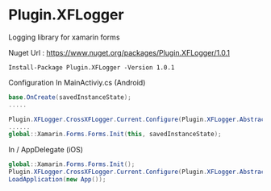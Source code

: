 # Plugin.XFLogger
Logging library for xamarin forms

Nuget Url : 
https://www.nuget.org/packages/Plugin.XFLogger/1.0.1
```
Install-Package Plugin.XFLogger -Version 1.0.1
```
Configuration
In MainActiviy.cs (Android)
```C#
base.OnCreate(savedInstanceState);
.....

Plugin.XFLogger.CrossXFLogger.Current.Configure(Plugin.XFLogger.Abstractions.LogTimeOption.DateTimeNow, "applicationLog.log", 3, 1024, Plugin.XFLogger.Abstractions.LogLevel.Info, true);
......
global::Xamarin.Forms.Forms.Init(this, savedInstanceState);

```

In  / AppDelegate (iOS)
```C#
global::Xamarin.Forms.Forms.Init();
Plugin.XFLogger.CrossXFLogger.Current.Configure(Plugin.XFLogger.Abstractions.LogTimeOption.DateTimeNow, "applicationLog.log", 3, 1024, Plugin.XFLogger.Abstractions.LogLevel.Info, true);
LoadApplication(new App());
```
